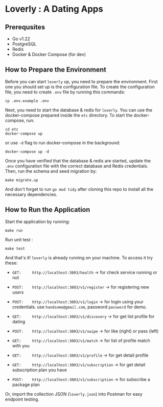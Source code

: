 # Loverly : A Dating Apps

## Prerequsites

- Go v1.22
- PostgreSQL
- Redis
- Docker & Docker Compose (for dev)

## How to Prepare the Environment

Before you can start `loverly` up, you need to prepare the environment. First one you should set up is the configuration file. To create the configuration file, you need to create `.env` file by running this commands:

```shell
cp .env.example .env
```

Next, you need to start the database & redis for `loverly`. You can use the docker-compose prepared inside the `etc` directory. To start the docker-compose, run:

```shell
cd etc
docker-compose up
```

or use `-d` flag to run docker-compose in the background:

```shell
docker-compose up -d
```

Once you have verified that the database & redis are started, update the `.env` configuration file with the correct database and Redis credentials. Then, run the schema and seed migration by:

```shell
make migrate.up
```

And don't forget to run `go mod tidy` after cloning this repo to install all the necessary dependencies.

## How to Run the Application

Start the application by running:
  
```shell
make run
```

Run unit test :
```shell
make test
```

And that's it! `loverly` is already running on your machine. To access it try these:

- `GET:     http://localhost:3003/health` -> for check service running or not
- `POST:    http://localhost:3003/v1/register` -> for registering new users
- `POST:    http://localhost:3003/v1/login` -> for login using your credentials. use `handsome@gmail.com`, password `password` for demo.

- `GET:     http://localhost:3003/v1/discovery` -> for get list profile for dating
- `POST:    http://localhost:3003/v1/swipe` -> for like (right) or pass (left)
- `GET:     http://localhost:3003/v1/match` -> for list of profile match with you

- `GET:     http://localhost:3003/v1/profile` -> for get detail profile
- `GET:     http://localhost:3003/v1/subscription` -> for get detail subscription plan you have
- `POST:    http://localhost:3003/v1/subscription` -> for subscribe a package plan

Or, import the collection JSON (`loverly.json`) into Postman for easy endpoint testing.